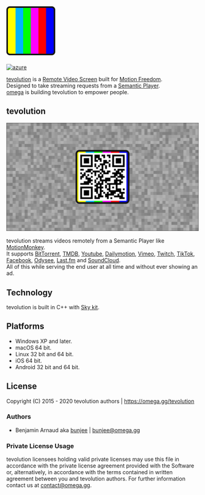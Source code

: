 <a href="https://omega.gg/tevolution"><img src="dist/icon.png" alt="tevolution" width="128px"></a>
---
[![azure](https://dev.azure.com/bunjee/tevolution/_apis/build/status/omega-gg.tevolution)](https://dev.azure.com/bunjee/tevolution/_build)

[tevolution](https://omega.gg/tevolution) is a [Remote Video Screen](https://omega.gg/about/RemoteVideoScreen) built for [Motion Freedom](https://omega.gg/about/MotionFreedom).<br>
Designed to take streaming requests from a [Semantic Player](https://omega.gg/about/SemanticPlayer).<br>
[omega](https://omega.gg/about) is building tevolution to empower people.<br>

## tevolution
<a href="https://omega.gg/tevolution"><img src="dist/screens/tevolutionA.png" alt="tevolution" width="512px"></a>

tevolution streams videos remotely from a Semantic Player like [MotionMonkey](https://omega.gg/MotionMonkey).<br>
It supports [BitTorrent](https://en.wikipedia.org/wiki/BitTorrent),
            [TMDB](https://www.themoviedb.org),
            [Youtube](https://en.wikipedia.org/wiki/Youtube),
            [Dailymotion](https://en.wikipedia.org/wiki/Dailymotion),
            [Vimeo](https://en.wikipedia.org/wiki/Vimeo),
            [Twitch](https://en.wikipedia.org/wiki/Twitch_(service)),
            [TikTok](https://en.wikipedia.org/wiki/TikTok),
            [Facebook](https://en.wikipedia.org/wiki/Facebook),
            [Odysee](https://en.wikipedia.org/wiki/Odysee),
            [Last.fm](https://en.wikipedia.org/wiki/Lastfm) and
            [SoundCloud](https://en.wikipedia.org/wiki/SoundCloud).<br>
All of this while serving the end user at all time and without ever showing an ad.<br>

## Technology

tevolution is built in C++ with [Sky kit](https://omega.gg/Sky/sources).<br>

## Platforms

- Windows XP and later.
- macOS 64 bit.
- Linux 32 bit and 64 bit.
- iOS 64 bit.
- Android 32 bit and 64 bit.

## License

Copyright (C) 2015 - 2020 tevolution authors | https://omega.gg/tevolution

### Authors

- Benjamin Arnaud aka [bunjee](https://bunjee.me) | <bunjee@omega.gg>

### Private License Usage

tevolution licensees holding valid private licenses may use this file in accordance with the private
license agreement provided with the Software or, alternatively, in accordance with the terms
contained in written agreement between you and tevolution authors. For further information
contact us at contact@omega.gg.
